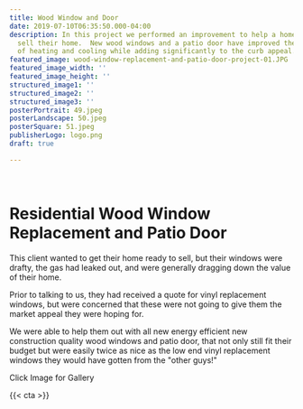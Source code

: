 ```yaml
---
title: Wood Window and Door
date: 2019-07-10T06:35:50.000-04:00
description: In this project we performed an improvement to help a home owner easier
  sell their home.  New wood windows and a patio door have improved the efficiency
  of heating and cooling while adding significantly to the curb appeal.
featured_image: wood-window-replacement-and-patio-door-project-01.JPG
featured_image_width: ''
featured_image_height: ''
structured_image1: ''
structured_image2: ''
structured_image3: ''
posterPortrait: 49.jpeg
posterLandscape: 50.jpeg
posterSquare: 51.jpeg
publisherLogo: logo.png
draft: true

---
```

<br>
<h1 class="h2 col-10 mx4 pb3 pt3">Residential Wood Window Replacement and Patio Door
</h1>
<p class="col-10 mx4 pb1 pt1">
This client wanted to get their home ready to sell, but their windows were drafty, the gas had leaked out, and were generally dragging down the value of their home. </p>
<p class="col-10 mx4 pb1 pt1">
Prior to talking to us, they had received a quote for vinyl replacement windows, but were concerned that these were not going to give them the market appeal they were hoping for.
</p>
<p class="col-10 mx4 pb1 pt1">
We were able to help them out with all new energy efficient new construction quality wood windows and patio door, that not only still fit their budget but were easily twice as nice as the low end vinyl replacement windows they would have gotten from the "other guys!" </p>
<p class="col-6 mx4 pb1 pt1">  <span>Click Image for Gallery</span>
<amp-img lightbox="hero"
  src="/wood-window-replacement-and-patio-door-project-01.JPG"
  width="5184"
  height="3456"
  layout="responsive">

</amp-img>

<div hidden>
  <amp-img lightbox="hero"
    src="/wood-window-replacement-and-patio-door-project-02.JPG"
    layout="responsive"
    width="5184"
    height="3456"></amp-img>
  <amp-img lightbox="hero"
    src="/wood-window-replacement-and-patio-door-project-03.JPG"
    width="5184"
    height="3456"
    layout="responsive"></amp-img>
  <amp-img lightbox="hero"
    src="/wood-window-replacement-and-patio-door-project-04.JPG"
    width="5184"
    height="3456"
    layout="responsive"></amp-img>
</div>
</p>
{{< cta >}}